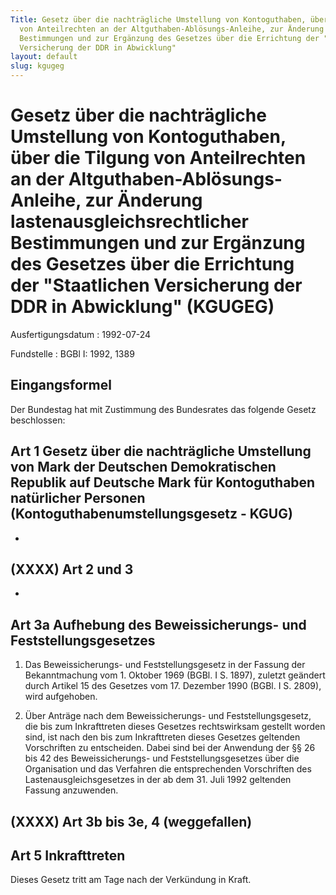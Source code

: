 ```yaml
---
Title: Gesetz über die nachträgliche Umstellung von Kontoguthaben, über die Tilgung
  von Anteilrechten an der Altguthaben-Ablösungs-Anleihe, zur Änderung lastenausgleichsrechtlicher
  Bestimmungen und zur Ergänzung des Gesetzes über die Errichtung der "Staatlichen
  Versicherung der DDR in Abwicklung"
layout: default
slug: kgugeg
---
```


# Gesetz über die nachträgliche Umstellung von Kontoguthaben, über die Tilgung von Anteilrechten an der Altguthaben-Ablösungs-Anleihe, zur Änderung lastenausgleichsrechtlicher Bestimmungen und zur Ergänzung des Gesetzes über die Errichtung der "Staatlichen Versicherung der DDR in Abwicklung" (KGUGEG)

Ausfertigungsdatum
:   1992-07-24

Fundstelle
:   BGBl I: 1992, 1389



## Eingangsformel

Der Bundestag hat mit Zustimmung des Bundesrates das folgende Gesetz
beschlossen:


## Art 1 Gesetz über die nachträgliche Umstellung von Mark der Deutschen Demokratischen Republik auf Deutsche Mark für Kontoguthaben natürlicher Personen (Kontoguthabenumstellungsgesetz - KGUG)

-


## (XXXX) Art 2 und 3

-


## Art 3a Aufhebung des Beweissicherungs- und Feststellungsgesetzes


1.  Das Beweissicherungs- und Feststellungsgesetz in der Fassung der
    Bekanntmachung vom 1. Oktober 1969 (BGBl. I S. 1897), zuletzt geändert
    durch Artikel 15 des Gesetzes vom 17. Dezember 1990 (BGBl. I S. 2809),
    wird aufgehoben.


2.  Über Anträge nach dem Beweissicherungs- und Feststellungsgesetz, die
    bis zum Inkrafttreten dieses Gesetzes rechtswirksam gestellt worden
    sind, ist nach den bis zum Inkrafttreten dieses Gesetzes geltenden
    Vorschriften zu entscheiden. Dabei sind bei der Anwendung der §§ 26
    bis 42 des Beweissicherungs- und Feststellungsgesetzes über die
    Organisation und das Verfahren die entsprechenden Vorschriften des
    Lastenausgleichsgesetzes in der ab dem 31. Juli 1992 geltenden Fassung
    anzuwenden.





## (XXXX) Art 3b bis 3e, 4 (weggefallen)


## Art 5 Inkrafttreten

Dieses Gesetz tritt am Tage nach der Verkündung in Kraft.

